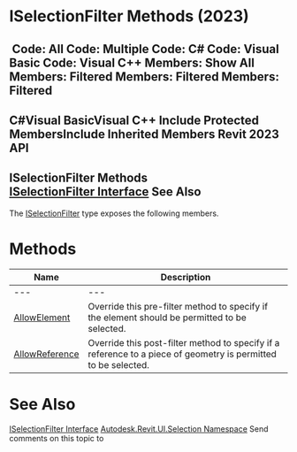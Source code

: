 # ISelectionFilter Methods (2023)

﻿
 Code: All Code: Multiple Code: C# Code: Visual Basic Code: Visual C++  Members: Show All Members: Filtered Members: Filtered Members: Filtered   
---  
C#Visual BasicVisual C++
Include Protected MembersInclude Inherited Members
Revit 2023 API  
---  
ISelectionFilter Methods  
[ISelectionFilter Interface](d552f44b-221c-0ecd-d001-41a5099b2f9f.md "ISelectionFilter Interface") See Also  
---  
The [ISelectionFilter](d552f44b-221c-0ecd-d001-41a5099b2f9f.md "ISelectionFilter Interface") type exposes the following members.
# Methods
| Name | Description |
| --- | --- |
| --- | --- | --- |
| [AllowElement](9c967926-c396-6e6b-97a2-b6882d71b69e.md "AllowElement Method") | Override this pre-filter method to specify if the element should be permitted to be selected. |
| [AllowReference](3661c377-3983-4b54-2dad-5acaa03c32f1.md "AllowReference Method") | Override this post-filter method to specify if a reference to a piece of geometry is permitted to be selected. |

# See Also
[ISelectionFilter Interface](d552f44b-221c-0ecd-d001-41a5099b2f9f.md "ISelectionFilter Interface")
[Autodesk.Revit.UI.Selection Namespace](11785869-cc9e-03fc-97db-767a59af10a1.md "Autodesk.Revit.UI.Selection Namespace")
Send comments on this topic to 